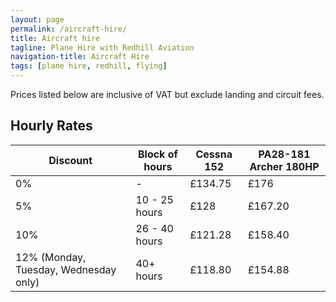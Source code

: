 ```yaml
---
layout: page
permalink: /aircraft-hire/
title: Aircraft hire
tagline: Plane Hire with Redhill Aviation
navigation-title: Aircraft Hire
tags: [plane hire, redhill, flying]
---
```


<div>Prices listed below are inclusive of VAT but exclude landing and circuit fees.</div>

<h2>Hourly Rates</h2>


<table class="prices-table hire-rates">
    <thead>
        <tr>
            <th>Discount</th>
            <th>Block of hours</th>
            <th>Cessna 152</th>
            <th>PA28-181 Archer 180HP</th>
        </tr>
    </thead>
    <tbody>
        <tr>
            <td>0%</td>
            <td>-</td>
            <td>£134.75</td>
            <td>£176</td>
        </tr>
        <tr>
            <td>5%</td>
            <td>10 - 25 hours</td>
            <td>£128</td>
            <td>£167.20</td>
        </tr>
        <tr>
            <td>10%</td>
            <td>26 - 40 hours</td>
            <td>£121.28</td>
            <td>£158.40</td>
        </tr>
        <tr>
            <td>12% (Monday, Tuesday, Wednesday only)</td>
            <td>40+ hours</td>
            <td>£118.80</td>
            <td>£154.88</td>
        </tr>
    </tbody>
</table>